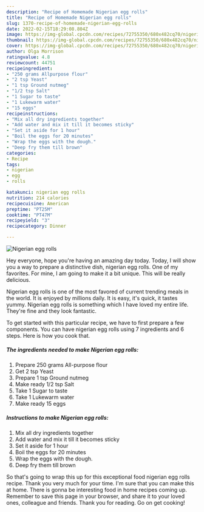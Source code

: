 ```yaml
---
description: "Recipe of Homemade Nigerian egg rolls"
title: "Recipe of Homemade Nigerian egg rolls"
slug: 1370-recipe-of-homemade-nigerian-egg-rolls
date: 2022-02-15T18:29:08.804Z
image: https://img-global.cpcdn.com/recipes/72755350/680x482cq70/nigerian-egg-rolls-recipe-main-photo.jpg
thumbnail: https://img-global.cpcdn.com/recipes/72755350/680x482cq70/nigerian-egg-rolls-recipe-main-photo.jpg
cover: https://img-global.cpcdn.com/recipes/72755350/680x482cq70/nigerian-egg-rolls-recipe-main-photo.jpg
author: Olga Morrison
ratingvalue: 4.8
reviewcount: 44751
recipeingredient:
- "250 grams Allpurpose flour"
- "2 tsp Yeast"
- "1 tsp Ground nutmeg"
- "1/2 tsp Salt"
- "1 Sugar to taste"
- "1 Lukewarm water"
- "15 eggs"
recipeinstructions:
- "Mix all dry ingredients together"
- "Add water and mix it till it becomes sticky"
- "Set it aside for 1 hour"
- "Boil the eggs for 20 minutes"
- "Wrap the eggs with the dough."
- "Deep fry them till brown"
categories:
- Recipe
tags:
- nigerian
- egg
- rolls

katakunci: nigerian egg rolls 
nutrition: 214 calories
recipecuisine: American
preptime: "PT25M"
cooktime: "PT47M"
recipeyield: "3"
recipecategory: Dinner

---
```



![Nigerian egg rolls](https://img-global.cpcdn.com/recipes/72755350/680x482cq70/nigerian-egg-rolls-recipe-main-photo.jpg)

Hey everyone, hope you're having an amazing day today. Today, I will show you a way to prepare a distinctive dish, nigerian egg rolls. One of my favorites. For mine, I am going to make it a bit unique. This will be really delicious.



Nigerian egg rolls is one of the most favored of current trending meals in the world. It is enjoyed by millions daily. It is easy, it's quick, it tastes yummy. Nigerian egg rolls is something which I have loved my entire life. They're fine and they look fantastic.


To get started with this particular recipe, we have to first prepare a few components. You can have nigerian egg rolls using 7 ingredients and 6 steps. Here is how you cook that.

<!--inarticleads1-->

##### The ingredients needed to make Nigerian egg rolls:

1. Prepare 250 grams All-purpose flour
1. Get 2 tsp Yeast
1. Prepare 1 tsp Ground nutmeg
1. Make ready 1/2 tsp Salt
1. Take 1 Sugar to taste
1. Take 1 Lukewarm water
1. Make ready 15 eggs




<!--inarticleads2-->

##### Instructions to make Nigerian egg rolls:

1. Mix all dry ingredients together
1. Add water and mix it till it becomes sticky
1. Set it aside for 1 hour
1. Boil the eggs for 20 minutes
1. Wrap the eggs with the dough.
1. Deep fry them till brown




So that's going to wrap this up for this exceptional food nigerian egg rolls recipe. Thank you very much for your time. I'm sure that you can make this at home. There is gonna be interesting food in home recipes coming up. Remember to save this page in your browser, and share it to your loved ones, colleague and friends. Thank you for reading. Go on get cooking!
